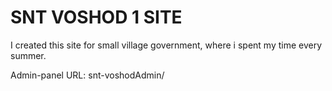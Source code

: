 # SNT VOSHOD 1 SITE

I created this site for small village government, where i spent my time every summer.


Admin-panel URL: snt-voshodAdmin/